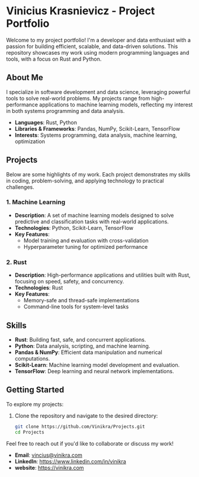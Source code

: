 # Vinicius Krasnievicz - Project Portfolio

Welcome to my project portfolio! I'm a developer and data enthusiast with a passion for building efficient, scalable, and data-driven solutions. This repository showcases my work using modern programming languages and tools, with a focus on Rust and Python.

## About Me

I specialize in software development and data science, leveraging powerful tools to solve real-world problems. My projects range from high-performance applications to machine learning models, reflecting my interest in both systems programming and data analysis.

- **Languages**: Rust, Python  
- **Libraries & Frameworks**: Pandas, NumPy, Scikit-Learn, TensorFlow  
- **Interests**: Systems programming, data analysis, machine learning, optimization  

## Projects

Below are some highlights of my work. Each project demonstrates my skills in coding, problem-solving, and applying technology to practical challenges.

### 1. Machine Learning
- **Description**: A set of machine learning models designed to solve predictive and classification tasks with real-world applications.
- **Technologies**: Python, Scikit-Learn, TensorFlow
- **Key Features**: 
  - Model training and evaluation with cross-validation
  - Hyperparameter tuning for optimized performance

### 2. Rust
- **Description**: High-performance applications and utilities built with Rust, focusing on speed, safety, and concurrency.
- **Technologies**: Rust
- **Key Features**: 
  - Memory-safe and thread-safe implementations
  - Command-line tools for system-level tasks

## Skills

- **Rust**: Building fast, safe, and concurrent applications.
- **Python**: Data analysis, scripting, and machine learning.
- **Pandas & NumPy**: Efficient data manipulation and numerical computations.
- **Scikit-Learn**: Machine learning model development and evaluation.
- **TensorFlow**: Deep learning and neural network implementations.

## Getting Started

To explore my projects:  
1. Clone the repository and navigate to the desired directory:
   ```bash
   git clone https://github.com/Vinikra/Projects.git
   cd Projects

Feel free to reach out if you'd like to collaborate or discuss my work!  
- **Email**: vincius@vinikra.com
- **LinkedIn**: https://www.linkedin.com/in/vinikra
- **website**: https://vinikra.com
